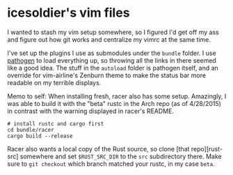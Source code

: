 # icesoldier's vim files

I wanted to stash my vim setup somewhere, so I figured I'd get off
my ass and figure out how git works and centralize my vimrc at the
same time.

I've set up the plugins I use as submodules under the `bundle` folder.
I use [pathogen][] to load everything up, so throwing all the links in
there seemed like a good idea. The stuff in the `autoload` folder is
pathogen itself, and an override for vim-airline's Zenburn theme to
make the status bar more readable on my terrible displays.

[pathogen]: https://github.com/tpope/vim-pathogen

Memo to self: When installing fresh, racer also has some setup. Amazingly,
I was able to build it with the "beta" rustc in the Arch repo (as of
4/28/2015) in contrast with the warning displayed in racer's README.

    # install rustc and cargo first
	cd bundle/racer
	cargo build --release

Racer also wants a local copy of the Rust source, so clone [that repo][rust-src]
somewhere and set `$RUST_SRC_DIR` to the `src` subdirectory there.
Make sure to `git checkout` which branch matched your rustc, in my case
`beta`.
